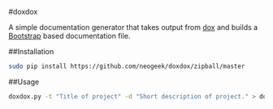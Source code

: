 #doxdox

A simple documentation generator that takes output from [dox](https://github.com/visionmedia/dox/) and builds a [Bootstrap](http://getbootstrap.com/) based documentation file.

##Installation 

```bash
sudo pip install https://github.com/neogeek/doxdox/zipball/master
```

##Usage

```bash
doxdox.py -t "Title of project" -d "Short description of project." > docs.html
```